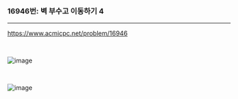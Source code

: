 ### 16946번: 벽 부수고 이동하기 4
***

https://www.acmicpc.net/problem/16946

<br>

![image](https://github.com/jh990714/BaekJoon-Algorithm/assets/144774186/6a2f9a98-eed7-4a66-8a5b-5d94be6eae62)

<br>

![image](https://github.com/jh990714/BaekJoon-Algorithm/assets/144774186/6cd67c96-bf2b-4a6e-9e03-1ae48d9aea7a)
